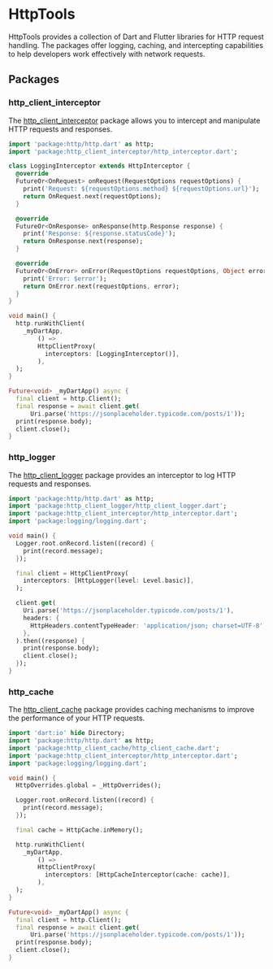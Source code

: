# HttpTools

HttpTools provides a collection of Dart and Flutter libraries for HTTP request handling. 
The packages offer logging, caching, and intercepting capabilities to help developers 
work effectively with network requests.

## Packages
 
### http_client_interceptor

The [http_client_interceptor](https://pub.dev/packages/http_client_interceptor) package allows you to intercept and manipulate HTTP
requests and responses.

```dart
import 'package:http/http.dart' as http;
import 'package:http_client_interceptor/http_interceptor.dart';

class LoggingInterceptor extends HttpInterceptor {
  @override
  FutureOr<OnRequest> onRequest(RequestOptions requestOptions) {
    print('Request: ${requestOptions.method} ${requestOptions.url}');
    return OnRequest.next(requestOptions);
  }

  @override
  FutureOr<OnResponse> onResponse(http.Response response) {
    print('Response: ${response.statusCode}');
    return OnResponse.next(response);
  }

  @override
  FutureOr<OnError> onError(RequestOptions requestOptions, Object error) {
    print('Error: $error');
    return OnError.next(requestOptions, error);
  }
}

void main() {
  http.runWithClient(
    _myDartApp,
        () =>
        HttpClientProxy(
          interceptors: [LoggingInterceptor()],
        ),
  );
}

Future<void> _myDartApp() async {
  final client = http.Client();
  final response = await client.get(
      Uri.parse('https://jsonplaceholder.typicode.com/posts/1'));
  print(response.body);
  client.close();
}
```

### http_logger

The [http_client_logger](https://pub.dev/packages/http_client_logger) package provides an interceptor to log HTTP requests and
responses.

```dart
import 'package:http/http.dart' as http;
import 'package:http_client_logger/http_client_logger.dart';
import 'package:http_client_interceptor/http_interceptor.dart';
import 'package:logging/logging.dart';

void main() {
  Logger.root.onRecord.listen((record) {
    print(record.message);
  });

  final client = HttpClientProxy(
    interceptors: [HttpLogger(level: Level.basic)],
  );

  client.get(
    Uri.parse('https://jsonplaceholder.typicode.com/posts/1'),
    headers: {
      HttpHeaders.contentTypeHeader: 'application/json; charset=UTF-8',
    },
  ).then((response) {
    print(response.body);
    client.close();
  });
}
```

### http_cache

The [http_client_cache](https://pub.dev/packages/http_client_cache) package provides caching mechanisms to improve the performance of
your HTTP requests.

```dart
import 'dart:io' hide Directory;
import 'package:http/http.dart' as http;
import 'package:http_client_cache/http_client_cache.dart';
import 'package:http_client_interceptor/http_interceptor.dart';
import 'package:logging/logging.dart';

void main() {
  HttpOverrides.global = _HttpOverrides();

  Logger.root.onRecord.listen((record) {
    print(record.message);
  });

  final cache = HttpCache.inMemory();

  http.runWithClient(
    _myDartApp,
        () =>
        HttpClientProxy(
          interceptors: [HttpCacheInterceptor(cache: cache)],
        ),
  );
}

Future<void> _myDartApp() async {
  final client = http.Client();
  final response = await client.get(
      Uri.parse('https://jsonplaceholder.typicode.com/posts/1'));
  print(response.body);
  client.close();
}
```
